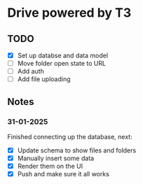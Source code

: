 # Drive powered by T3

## TODO

- [x] Set up databse and data model
- [ ] Move folder open state to URL
- [ ] Add auth
- [ ] Add file uploading

## Notes

### 31-01-2025

Finished connecting up the database, next:
- [x] Update schema to show files and folders
- [x] Manually insert some data
- [x] Render them on the UI
- [x] Push and make sure it all works